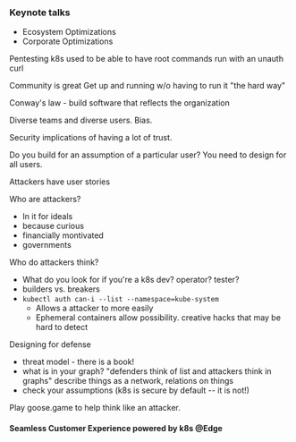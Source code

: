 ### Keynote talks

- Ecosystem Optimizations
- Corporate Optimizations


Pentesting
k8s used to be able to have root commands run with an unauth curl

Community is great
Get up and running w/o having to run it "the hard way"

Conway's law - build software that reflects the organization

Diverse teams and diverse users. Bias.

Security implications of having a lot of trust.

Do you build for an assumption of a particular user? You need to design for all users.

Attackers have user stories

Who are attackers?
- In it for ideals
- because curious
- financially montivated
- governments


Who do attackers think?
- What do you look for if you're a k8s dev? operator? tester?
- builders vs. breakers
- `kubectl auth can-i --list --namespace=kube-system`
  - Allows a attacker to more easily
  - Ephemeral containers allow possibility. creative hacks that may be hard to detect


Designing for defense
- threat model - there is a book!
- what is in your graph? "defenders think of list and attackers think in graphs" describe things as a network, relations on things
- check your assumptions (k8s is secure by default -- it is not!)


Play goose.game to help think like an attacker.


#### Seamless Customer Experience powered by k8s @Edge

